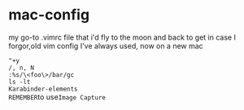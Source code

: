 # mac-config
my go-to .vimrc file that i'd fly to the moon and back to get in case I forgor,old vim config I've always used, now on a new mac

```"+y```<br>
```/, n, N```<br>
```:%s/\<foo\>/bar/gc```<br>
```ls -lt```<br>
```Karabinder-elements```<br>
```REMEMBER```to use```Image Capture```
